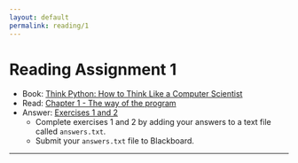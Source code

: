 ```yaml
---
layout: default
permalink: reading/1
---
```


# Reading Assignment 1
* Book: [Think Python: How to Think Like a Computer Scientist](https://greenteapress.com/thinkpython2/html/index.html)
* Read: [Chapter 1 - The way of the program](https://greenteapress.com/thinkpython2/html/thinkpython2002.html)
* Answer: [Exercises 1 and 2](https://greenteapress.com/thinkpython2/html/thinkpython2002.html#sec14)
    - Complete exercises 1 and 2 by adding your answers to a text file called `answers.txt`. 
    - Submit your `answers.txt` file to Blackboard.



___




  
